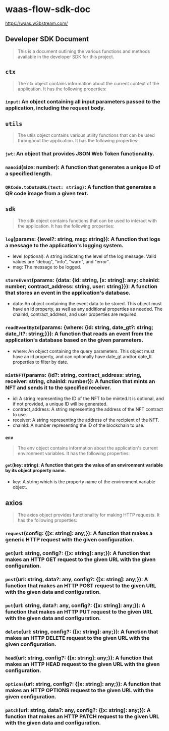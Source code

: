 # waas-flow-sdk-doc

https://waas.w3bstream.com/

## Developer SDK Document

> This is a document outlining the various functions and methods available in the developer SDK for this project.

## `ctx`

> The ctx object contains information about the current context of the application. It has the following properties:

### `input`: An object containing all input parameters passed to the application, including the request body.

## `utils`

> The utils object contains various utility functions that can be used throughout the application. It has the following properties:

### `jwt`: An object that provides JSON Web Token functionality.

### `nanoid`(size: number): A function that generates a unique ID of a specified length.

### `QRCode.toDataURL(text: string)`: A function that generates a QR code image from a given text.

## `sdk`

> The sdk object contains functions that can be used to interact with the application. It has the following properties:

### `log`(params: {level?: string, msg: string}): A function that logs a message to the application's logging system.

- level (optional): A string indicating the level of the log message. Valid values are "debug", "info", "warn", and "error".
- msg: The message to be logged.

### `storeEvent`(params: {data: {id: string, [x: string]: any; chainId: number; contract_address: string, user: string}}): A function that stores an event in the application's database.

- data: An object containing the event data to be stored. This object must have an id property, as well as any additional properties as needed. The chainId, contract_address, and user properties are required.

### `readEventById`(params: {where: {id: string, date_gt?: string; date_lt?: string;}}): A function that reads an event from the application's database based on the given parameters.

- where: An object containing the query parameters. This object must have an id property, and can optionally have date_gt and/or date_lt properties to filter by date.

### `mintNFT`(params: {id?: string, contract_address: string, receiver: string, chainId: number}): A function that mints an NFT and sends it to the specified receiver.

- id: A string representing the ID of the NFT to be minted.It is optional, and if not provided, a unique ID will be generated.
- contract_address: A string representing the address of the NFT contract to use.
- receiver: A string representing the address of the recipient of the NFT.
- chainId: A number representing the ID of the blockchain to use.

### `env`
> The env object contains information about the application's current environment variables. It has the following properties:

#### `get`(key: string): A function that gets the value of an environment variable by its object property name.
- key: A string which is the property name of the environment variable object.

## axios

> The axios object provides functionality for making HTTP requests. It has the following properties:

### `request`(config: {[x: string]: any;}): A function that makes a generic HTTP request with the given configuration.

### `get`(url: string, config?: {[x: string]: any;}): A function that makes an HTTP GET request to the given URL with the given configuration.

### `post`(url: string, data?: any, config?: {[x: string]: any;}): A function that makes an HTTP POST request to the given URL with the given data and configuration.

### `put`(url: string, data?: any, config?: {[x: string]: any;}): A function that makes an HTTP PUT request to the given URL with the given data and configuration.

### `delete`(url: string, config?: {[x: string]: any;}): A function that makes an HTTP DELETE request to the given URL with the given configuration.

### `head`(url: string, config?: {[x: string]: any;}): A function that makes an HTTP HEAD request to the given URL with the given configuration.

### `options`(url: string, config?: {[x: string]: any;}): A function that makes an HTTP OPTIONS request to the given URL with the given configuration.

### `patch`(url: string, data?: any, config?: {[x: string]: any;}): A function that makes an HTTP PATCH request to the given URL with the given data and configuration.
